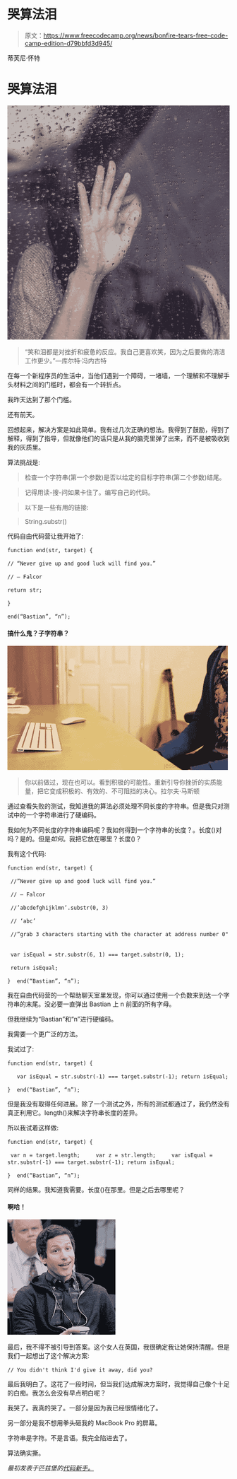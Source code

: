 # 哭算法泪

> 原文：<https://www.freecodecamp.org/news/bonfire-tears-free-code-camp-edition-d79bbfd3d945/>

蒂芙尼·怀特

# 哭算法泪

![0*reQ5pMmpwq1G06h-](img/3c6e0e5236d5ff2535cfacf5a05c452a.png)

> “笑和泪都是对挫折和疲惫的反应。我自己更喜欢笑，因为之后要做的清洁工作更少。”―库尔特·冯内古特

在每一个新程序员的生活中，当他们遇到一个障碍，一堵墙，一个理解和不理解手头材料之间的门槛时，都会有一个转折点。

我昨天达到了那个门槛。

还有前天。

回想起来，解决方案是如此简单。我有过几次正确的想法。我得到了鼓励，得到了解释，得到了指导，但就像他们的话只是从我的脑壳里弹了出来，而不是被吸收到我的灰质里。

算法挑战是:

> 检查一个字符串(第一个参数)是否以给定的目标字符串(第二个参数)结尾。

> 记得用读-搜-问如果卡住了。编写自己的代码。

> 以下是一些有用的链接:

> String.substr()

代码自由代码营让我开始了:

```
function end(str, target) { 
```

```
// “Never give up and good luck will find you.” 
```

```
// — Falcor 
```

```
return str; 
```

```
}
```

```
end(“Bastian”, “n”); 
```

#### 搞什么鬼？子字符串？

![0*k9MyKxq8P6tLWagt](img/500569888cf8be2fbdd799f92f076672.png)

> 你以前做过，现在也可以。看到积极的可能性。重新引导你挫折的实质能量，把它变成积极的、有效的、不可阻挡的决心。拉尔夫·马斯顿

通过查看失败的测试，我知道我的算法必须处理不同长度的字符串。但是我只对测试中的一个字符串进行了硬编码。

我如何为不同长度的字符串编码呢？我如何得到一个字符串的长度？。长度()对吗？是的。但是*如何*。我把它放在哪里？长度()？

我有这个代码:

```
function end(str, target) { 
```

```
 //”Never give up and good luck will find you.” 
```

```
 // — Falcor
```

```
 //’abcdefghijklmn’.substr(0, 3)
```

```
 // ‘abc’
```

```
 //”grab 3 characters starting with the character at address number 0" ​ 
```

```
 var isEqual = str.substr(6, 1) === target.substr(0, 1); 
```

```
 return isEqual;
```

```
} ​ end(“Bastian”, “n”);
```

我在自由代码营的一个帮助聊天室里发现，你可以通过使用一个负数来到达一个字符串的末尾。没必要一直弹出 Bastian 上 n 前面的所有字母。

但我继续为“Bastian”和“n”进行硬编码。

我需要一个更广泛的方法。

我试过了:

```
function end(str, target) {
```

```
​   var isEqual = str.substr(-1) === target.substr(-1); return isEqual;
```

```
} ​ end(“Bastian”, “n”);
```

但是我没有取得任何进展。除了一个测试之外，所有的测试都通过了，我仍然没有真正利用它。length()来解决字符串长度的差异。

所以我试着这样做:

```
function end(str, target) {
```

```
 var n = target.length;     var z = str.length;     var isEqual = str.substr(-1) === target.substr(-1); return isEqual;
```

```
} ​ end(“Bastian”, “n”);
```

同样的结果。我知道我需要。长度()在那里。但是之后去哪里呢？

#### 啊哈！

![0*bGUwwQpIJYjPywvs](img/1bf0370a13a5c1750113b531482e975c.png)

最后，我不得不被引导到答案。这个女人在英国，我很确定我让她保持清醒。但是我们一起想出了这个解决方案:

```
// You didn't think I'd give it away, did you?
```

最后我明白了。这花了一段时间，但当我们达成解决方案时，我觉得自己像个十足的白痴。我怎么会没有早点明白呢？

我哭了。我真的哭了。一部分是因为我已经很情绪化了。

另一部分是我不想用拳头砸我的 MacBook Pro 的屏幕。

字符串是字符。不是言语。我完全陷进去了。

算法确实撕。

*最初发表于匹兹堡的[代码新手。](http://helloburgh.me/2015/11/26/bonfire-tears-free-code-camp-edition/)*